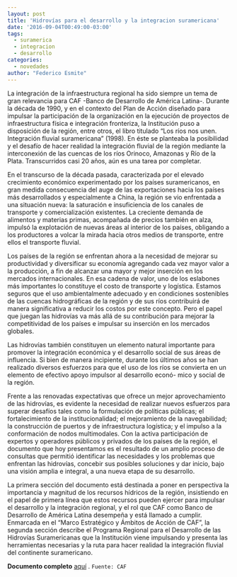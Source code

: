 ```yaml
---
layout: post
title: 'Hidrovías para el desarrollo y la integracion suramericana'
date: '2016-09-04T00:49:00-03:00'
tags:
  - suramerica
  - integracion
  - desarrollo
categories:
  - novedades
author: "Federico Esmite"
---
```


La integración de la infraestructura regional ha sido siempre un tema de gran relevancia para CAF -Banco de Desarrollo de América Latina-. Durante la década de 1990, y en el contexto del Plan de Acción diseñado para impulsar la participación de la organización en la ejecución de proyectos de infraestructura física e integración fronteriza, la Institución puso a disposición de la región, entre otros, el libro titulado “Los ríos nos unen. Integración fluvial suramericana” (1998). En éste se planteaba la posibilidad y el desafío de hacer realidad la integración fluvial de la región mediante la interconexión de las cuencas de los ríos Orinoco, Amazonas y Río de la Plata. Transcurridos casi 20 años, aún es una tarea por completar.

En el transcurso de la década pasada, caracterizada por el elevado crecimiento económico experimentado por los países suramericanos, en gran medida consecuencia del auge de las exportaciones hacia los países más desarrollados y especialmente a China, la región se vio enfrentada a una situación nueva: la saturación e insuficiencia de los canales de transporte y comercialización existentes. La creciente demanda de alimentos y materias primas, acompañada de precios también en alza, impulsó la explotación de nuevas áreas al interior de los países, obligando a los productores a volcar la mirada hacia otros medios de transporte, entre ellos el transporte fluvial.

Los países de la región se enfrentan ahora a la necesidad de mejorar su productividad y diversificar su economía agregando cada vez mayor valor a la producción, a fin de alcanzar una mayor y mejor inserción en los mercados internacionales. En esa cadena de valor, uno de los eslabones más importantes lo constituye el costo de transporte y logística. Estamos seguros que el uso ambientalmente adecuado y en condiciones sostenibles de las cuencas hidrográficas de la región y de sus ríos contribuirá de manera significativa a reducir los costos por este concepto. Pero el papel que juegan las hidrovías va más allá de su contribución para mejorar la competitividad de los países e impulsar su inserción en los mercados globales.

Las hidrovías también constituyen un elemento natural importante para promover la integración económica y el desarrollo social de sus áreas de influencia. Si bien de manera incipiente, durante los últimos años se han realizado diversos esfuerzos para que el uso de los ríos se convierta en un elemento de efectivo apoyo impulsor al desarrollo econó- mico y social de la región.

Frente a las renovadas expectativas que ofrece un mejor aprovechamiento de las hidrovías, es evidente la necesidad de realizar nuevos esfuerzos para superar desafíos tales como la formulación de políticas públicas; el fortalecimiento de la institucionalidad; el mejoramiento de la navegabilidad; la construcción de puertos y de infraestructura logística; y el impulso a la conformación de nodos multimodales. Con la activa participación de expertos y operadores públicos y privados de los países de la región, el documento que hoy presentamos es el resultado de un amplio proceso de consultas que permitió identificar las necesidades y los problemas que enfrentan las hidrovías, concebir sus posibles soluciones y dar inicio, bajo una visión amplia e integral, a una nueva etapa de su desarrollo.

La primera sección del documento está destinada a poner en perspectiva la importancia y magnitud de los recursos hídricos de la región, insistiendo en el papel de primera línea que estos recursos pueden ejercer para impulsar el desarrollo y la integración regional, y el rol que CAF como Banco de Desarrollo de América Latina desempeña y está llamado a cumplir. Enmarcada en el “Marco Estratégico y Ámbitos de Acción de CAF”, la segunda sección describe el Programa Regional para el Desarrollo de las Hidrovías Suramericanas que la Institución viene impulsando y presenta las herramientas necesarias y la ruta para hacer realidad la integración fluvial del continente suramericano.

**Documento completo** [aquí](http://scioteca.caf.com/bitstream/handle/123456789/919/CAF-Hidrovias.pdf) . `Fuente: CAF`
